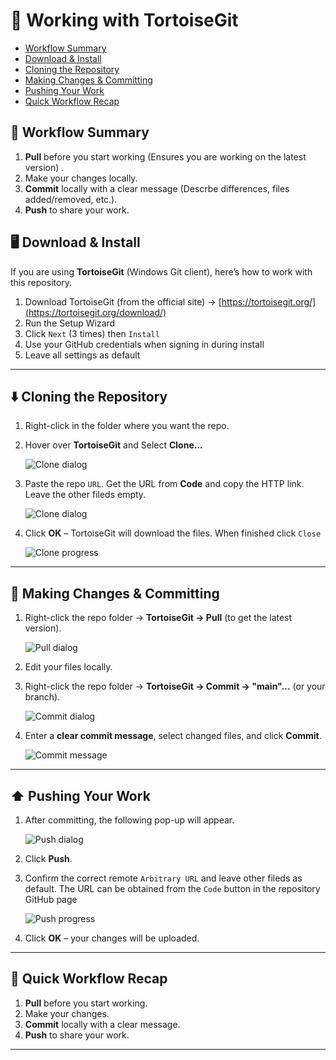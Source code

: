 # 🐢 Working with TortoiseGit

- [Workflow Summary](#workflow-summary)
- [Download & Install](#download--install)
- [Cloning the Repository](#cloning-the-repository)
- [Making Changes & Committing](#making-changes--committing)
- [Pushing Your Work](#pushing-your-work)
- [Quick Workflow Recap](#⬆️-quick-workflow-recap)
  
## 📖 Workflow Summary
1. **Pull** before you start working (Ensures you are working on the latest version) .
2. Make your changes locally.  
3. **Commit** locally with a clear message (Descrbe differences, files added/removed, etc.).  
4. **Push** to share your work.

## 🖥️ Download & Install
If you are using **TortoiseGit** (Windows Git client), here’s how to work with this repository.
1. Download TortoiseGit (from the official site) -> [https://tortoisegit.org/](https://tortoisegit.org/download/)
2. Run the Setup Wizard
3. Click `Next` (3 times) then `Install`
4. Use your GitHub credentials when signing in during install
5. Leave all settings as default

---

## ⬇️ Cloning the Repository
1. Right-click in the folder where you want the repo.  

2. Hover over **TortoiseGit** and Select **Clone...**
    
   ![Clone dialog](./images/clone.png)

3. Paste the repo `URL`. Get the URL from **Code** and copy the HTTP link.
   Leave the other fileds empty.
    
   ![Clone dialog](./images/clone-repo.png)
   
4. Click **OK** – TortoiseGit will download the files.
   When finished click `Close`
    
   ![Clone progress](./images/clone-progress.png)

---

## 💾 Making Changes & Committing
1. Right-click the repo folder → **TortoiseGit → Pull** (to get the latest version).
    
   ![Pull dialog](./images/pull.png)

2. Edit your files locally.  

3. Right-click the repo folder → **TortoiseGit → Commit -> "main"...** (or your branch).
    
   ![Commit dialog](./images/commit.png)

4. Enter a **clear commit message**, select changed files, and click **Commit**.
    
   ![Commit message](./images/message.png)

---

## ⬆️ Pushing Your Work
1. After committing, the following pop-up will appear.
    
   ![Push dialog](./images/push.png)
   
2. Click **Push**.
   
3. Confirm the correct remote `Arbitrary URL` and leave other fileds as default.
   The URL can be obtained from the `Code` button in the repository GitHub page
    
   ![Push progress](./images/push-progress.png)
    
5. Click **OK** – your changes will be uploaded.
   
---

## 🔁 Quick Workflow Recap
1. **Pull** before you start working.  
2. Make your changes.  
3. **Commit** locally with a clear message.  
4. **Push** to share your work.

---
